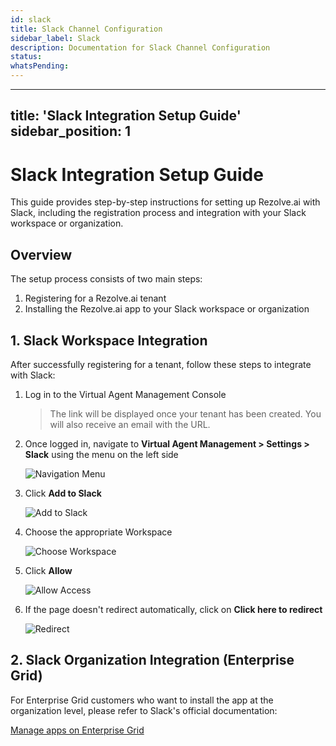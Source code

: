 ```yaml
---
id: slack
title: Slack Channel Configuration
sidebar_label: Slack
description: Documentation for Slack Channel Configuration
status: 
whatsPending: 
---
```


---
title: 'Slack Integration Setup Guide'
sidebar_position: 1
---

# Slack Integration Setup Guide

This guide provides step-by-step instructions for setting up Rezolve.ai with Slack, including the registration process and integration with your Slack workspace or organization.

## Overview

The setup process consists of two main steps:
1. Registering for a Rezolve.ai tenant
2. Installing the Rezolve.ai app to your Slack workspace or organization

## 1. Slack Workspace Integration

After successfully registering for a tenant, follow these steps to integrate with Slack:

1. Log in to the Virtual Agent Management Console
   > The link will be displayed once your tenant has been created. You will also receive an email with the URL.

2. Once logged in, navigate to **Virtual Agent Management > Settings > Slack** using the menu on the left side

   ![Navigation Menu](/img/reference/images/Slack-signup-process-2_page2_2.png)

3. Click **Add to Slack**

   ![Add to Slack](/img/reference/images/Slack-signup-process-2_page3_2.png)

4. Choose the appropriate Workspace

   ![Choose Workspace](/img/reference/images/Slack-signup-process-2_page3_3.png)

5. Click **Allow**

   ![Allow Access](/img/reference/images/Slack-signup-process-2_page3_4.png)

6. If the page doesn't redirect automatically, click on **Click here to redirect**

   ![Redirect](/img/reference/images/Slack-signup-process-2_page3_5.png)

## 2. Slack Organization Integration (Enterprise Grid)

For Enterprise Grid customers who want to install the app at the organization level, please refer to Slack's official documentation:

[Manage apps on Enterprise Grid](https://slack.com/help/articles/360000281563-Manage-apps-on-Enterprise-Grid#install-an-app-at-the-org-level)

